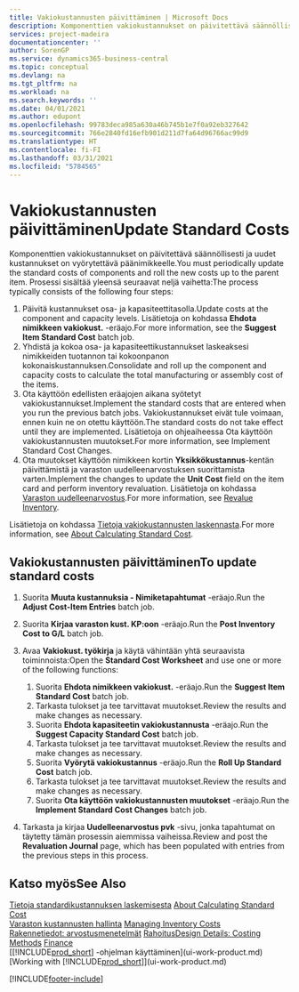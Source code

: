 ```yaml
---
title: Vakiokustannusten päivittäminen | Microsoft Docs
description: Komponenttien vakiokustannukset on päivitettävä säännöllisesti ja uudet kustannukset on vyörytettävä päänimikkeelle.
services: project-madeira
documentationcenter: ''
author: SorenGP
ms.service: dynamics365-business-central
ms.topic: conceptual
ms.devlang: na
ms.tgt_pltfrm: na
ms.workload: na
ms.search.keywords: ''
ms.date: 04/01/2021
ms.author: edupont
ms.openlocfilehash: 99783deca985a630a46b745b1e7f0a92eb327642
ms.sourcegitcommit: 766e2840fd16efb901d211d7fa64d96766ac99d9
ms.translationtype: HT
ms.contentlocale: fi-FI
ms.lasthandoff: 03/31/2021
ms.locfileid: "5784565"
---
```

# <a name="update-standard-costs"></a><span data-ttu-id="f9c73-103">Vakiokustannusten päivittäminen</span><span class="sxs-lookup"><span data-stu-id="f9c73-103">Update Standard Costs</span></span>
<span data-ttu-id="f9c73-104">Komponenttien vakiokustannukset on päivitettävä säännöllisesti ja uudet kustannukset on vyörytettävä päänimikkeelle.</span><span class="sxs-lookup"><span data-stu-id="f9c73-104">You must periodically update the standard costs of components and roll the new costs up to the parent item.</span></span> <span data-ttu-id="f9c73-105">Prosessi sisältää yleensä seuraavat neljä vaihetta:</span><span class="sxs-lookup"><span data-stu-id="f9c73-105">The process typically consists of the following four steps:</span></span>  

1.  <span data-ttu-id="f9c73-106">Päivitä kustannukset osa- ja kapasiteettitasolla.</span><span class="sxs-lookup"><span data-stu-id="f9c73-106">Update costs at the component and capacity levels.</span></span> <span data-ttu-id="f9c73-107">Lisätietoja on kohdassa **Ehdota nimikkeen vakiokust.** -eräajo.</span><span class="sxs-lookup"><span data-stu-id="f9c73-107">For more information, see the **Suggest Item Standard Cost** batch job.</span></span>  
2.  <span data-ttu-id="f9c73-108">Yhdistä ja kokoa osa- ja kapasiteettikustannukset laskeaksesi nimikkeiden tuotannon tai kokoonpanon kokonaiskustannuksen.</span><span class="sxs-lookup"><span data-stu-id="f9c73-108">Consolidate and roll up the component and capacity costs to calculate the total manufacturing or assembly cost of the items.</span></span>  
3.  <span data-ttu-id="f9c73-109">Ota käyttöön edellisten eräajojen aikana syötetyt vakiokustannukset.</span><span class="sxs-lookup"><span data-stu-id="f9c73-109">Implement the standard costs that are entered when you run the previous batch jobs.</span></span> <span data-ttu-id="f9c73-110">Vakiokustannukset eivät tule voimaan, ennen kuin ne on otettu käyttöön.</span><span class="sxs-lookup"><span data-stu-id="f9c73-110">The standard costs do not take effect until they are implemented.</span></span> <span data-ttu-id="f9c73-111">Lisätietoja on ohjeaiheessa Ota käyttöön vakiokustannusten muutokset.</span><span class="sxs-lookup"><span data-stu-id="f9c73-111">For more information, see Implement Standard Cost Changes.</span></span>  
4.  <span data-ttu-id="f9c73-112">Ota muutokset käyttöön nimikkeen kortin **Yksikkökustannus**-kentän päivittämistä ja varaston uudelleenarvostuksen suorittamista varten.</span><span class="sxs-lookup"><span data-stu-id="f9c73-112">Implement the changes to update the **Unit Cost** field on the item card and perform inventory revaluation.</span></span> <span data-ttu-id="f9c73-113">Lisätietoja on kohdassa [Varaston uudelleenarvostus](inventory-how-revalue-inventory.md).</span><span class="sxs-lookup"><span data-stu-id="f9c73-113">For more information, see [Revalue Inventory](inventory-how-revalue-inventory.md).</span></span>  

<span data-ttu-id="f9c73-114">Lisätietoja on kohdassa [Tietoja vakiokustannusten laskennasta](finance-about-calculating-standard-cost.md).</span><span class="sxs-lookup"><span data-stu-id="f9c73-114">For more information, see [About Calculating Standard Cost](finance-about-calculating-standard-cost.md).</span></span>  
## <a name="to-update-standard-costs"></a><span data-ttu-id="f9c73-115">Vakiokustannusten päivittäminen</span><span class="sxs-lookup"><span data-stu-id="f9c73-115">To update standard costs</span></span>  
1.  <span data-ttu-id="f9c73-116">Suorita **Muuta kustannuksia - Nimiketapahtumat** -eräajo.</span><span class="sxs-lookup"><span data-stu-id="f9c73-116">Run the **Adjust Cost-Item Entries** batch job.</span></span>  
2.  <span data-ttu-id="f9c73-117">Suorita **Kirjaa varaston kust. KP:oon** -eräajo.</span><span class="sxs-lookup"><span data-stu-id="f9c73-117">Run the **Post Inventory Cost to G/L** batch job.</span></span>  
3.  <span data-ttu-id="f9c73-118">Avaa **Vakiokust. työkirja** ja käytä vähintään yhtä seuraavista toiminnoista:</span><span class="sxs-lookup"><span data-stu-id="f9c73-118">Open the **Standard Cost Worksheet** and use one or more of the following functions:</span></span>  

    1.  <span data-ttu-id="f9c73-119">Suorita **Ehdota nimikkeen vakiokust.** -eräajo.</span><span class="sxs-lookup"><span data-stu-id="f9c73-119">Run the **Suggest Item Standard Cost** batch job.</span></span>  
    2.  <span data-ttu-id="f9c73-120">Tarkasta tulokset ja tee tarvittavat muutokset.</span><span class="sxs-lookup"><span data-stu-id="f9c73-120">Review the results and make changes as necessary.</span></span>  
    3.  <span data-ttu-id="f9c73-121">Suorita **Ehdota kapasiteetin vakiokustannusta** -eräajo.</span><span class="sxs-lookup"><span data-stu-id="f9c73-121">Run the **Suggest Capacity Standard Cost** batch job.</span></span>  
    4.  <span data-ttu-id="f9c73-122">Tarkasta tulokset ja tee tarvittavat muutokset.</span><span class="sxs-lookup"><span data-stu-id="f9c73-122">Review the results and make changes as necessary.</span></span>
    5. <span data-ttu-id="f9c73-123">Suorita **Vyörytä vakiokustannus** -eräajo.</span><span class="sxs-lookup"><span data-stu-id="f9c73-123">Run the **Roll Up Standard Cost** batch job.</span></span>
    6.  <span data-ttu-id="f9c73-124">Tarkasta tulokset ja tee tarvittavat muutokset.</span><span class="sxs-lookup"><span data-stu-id="f9c73-124">Review the results and make changes as necessary.</span></span>
    7.  <span data-ttu-id="f9c73-125">Suorita **Ota käyttöön vakiokustannusten muutokset** -eräajo.</span><span class="sxs-lookup"><span data-stu-id="f9c73-125">Run the **Implement Standard Cost Changes** batch job.</span></span>  
4.  <span data-ttu-id="f9c73-126">Tarkasta ja kirjaa **Uudelleenarvostus pvk** -sivu, jonka tapahtumat on täytetty tämän prosessin aiemmissa vaiheissa.</span><span class="sxs-lookup"><span data-stu-id="f9c73-126">Review and post the **Revaluation Journal** page, which has been populated with entries from the previous steps in this process.</span></span>  

## <a name="see-also"></a><span data-ttu-id="f9c73-127">Katso myös</span><span class="sxs-lookup"><span data-stu-id="f9c73-127">See Also</span></span>  
 <span data-ttu-id="f9c73-128">[Tietoja standardikustannuksen laskemisesta](finance-about-calculating-standard-cost.md) </span><span class="sxs-lookup"><span data-stu-id="f9c73-128">[About Calculating Standard Cost](finance-about-calculating-standard-cost.md) </span></span>  
 <span data-ttu-id="f9c73-129">[Varaston kustannusten hallinta](finance-manage-inventory-costs.md) </span><span class="sxs-lookup"><span data-stu-id="f9c73-129">[Managing Inventory Costs](finance-manage-inventory-costs.md) </span></span>  
 <span data-ttu-id="f9c73-130">[Rakennetiedot: arvostusmenetelmät](design-details-costing-methods.md) [Rahoitus](finance.md)</span><span class="sxs-lookup"><span data-stu-id="f9c73-130">[Design Details: Costing Methods](design-details-costing-methods.md) [Finance](finance.md)</span></span>  
 <span data-ttu-id="f9c73-131">[[!INCLUDE[prod_short](includes/prod_short.md)] -ohjelman käyttäminen](ui-work-product.md)</span><span class="sxs-lookup"><span data-stu-id="f9c73-131">[Working with [!INCLUDE[prod_short](includes/prod_short.md)]](ui-work-product.md)</span></span>  


[!INCLUDE[footer-include](includes/footer-banner.md)]